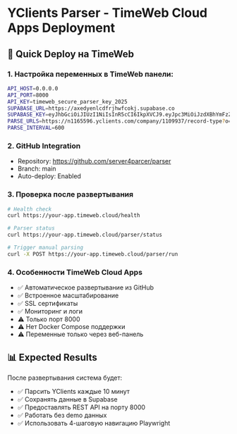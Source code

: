# YClients Parser - TimeWeb Cloud Apps Deployment

## 🚀 Quick Deploy на TimeWeb

### 1. Настройка переменных в TimeWeb панели:

```bash
API_HOST=0.0.0.0
API_PORT=8000
API_KEY=timeweb_secure_parser_key_2025
SUPABASE_URL=https://axedyenlcdfrjhwfcokj.supabase.co
SUPABASE_KEY=eyJhbGciOiJIUzI1NiIsInR5cCI6IkpXVCJ9.eyJpc3MiOiJzdXBhYmFzZSIsInJlZiI6ImF4ZWR5ZW5sY2RmcmpoZmNva2oiLCJyb2xlIjoiYW5vbiIsImlhdCI6MTcxNzczMjU3NSwiZXhwIjoyMDMzMzA4NTc1fQ.xQrNXHJt5N3DgQzN8rOGP3qOz1c-LL-7dV7ZgAQe3d0
PARSE_URLS=https://n1165596.yclients.com/company/1109937/record-type?o=
PARSE_INTERVAL=600
```

### 2. GitHub Integration

- Repository: https://github.com/server4parcer/parser
- Branch: main
- Auto-deploy: Enabled

### 3. Проверка после развертывания

```bash
# Health check
curl https://your-app.timeweb.cloud/health

# Parser status  
curl https://your-app.timeweb.cloud/parser/status

# Trigger manual parsing
curl -X POST https://your-app.timeweb.cloud/parser/run
```

### 4. Особенности TimeWeb Cloud Apps

- ✅ Автоматическое развертывание из GitHub
- ✅ Встроенное масштабирование
- ✅ SSL сертификаты
- ✅ Мониторинг и логи
- ⚠️  Только порт 8000
- ⚠️  Нет Docker Compose поддержки
- ⚠️  Переменные только через веб-панель

## 📊 Expected Results

После развертывания система будет:
- ✅ Парсить YClients каждые 10 минут
- ✅ Сохранять данные в Supabase
- ✅ Предоставлять REST API на порту 8000
- ✅ Работать без demo данных
- ✅ Использовать 4-шаговую навигацию Playwright
